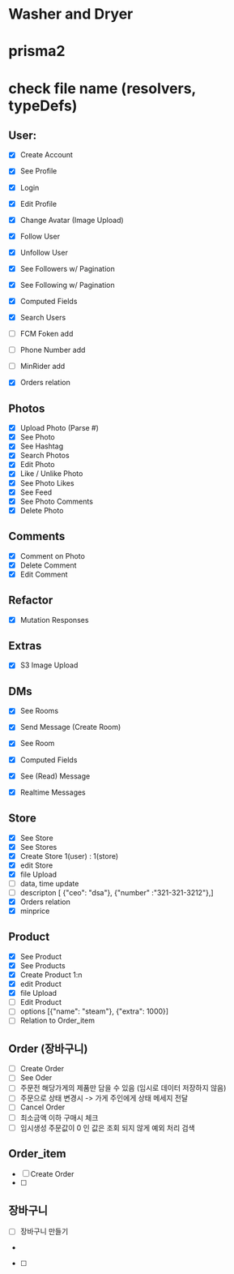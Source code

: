 # Washer and Dryer 

# prisma2
# check file name (resolvers, typeDefs)

## User:

- [x] Create Account
- [x] See Profile
- [x] Login
- [x] Edit Profile
- [x] Change Avatar (Image Upload)
- [x] Follow User
- [x] Unfollow User
- [x] See Followers w/ Pagination
- [x] See Following w/ Pagination
- [x] Computed Fields
- [x] Search Users
- [ ] FCM Foken add
- [ ] Phone Number add
- [ ] MinRider add
- [x] Orders relation


## Photos

- [x] Upload Photo (Parse #)
- [x] See Photo
- [x] See Hashtag
- [x] Search Photos
- [x] Edit Photo
- [x] Like / Unlike Photo
- [x] See Photo Likes
- [x] See Feed
- [x] See Photo Comments
- [x] Delete Photo

## Comments

- [x] Comment on Photo
- [x] Delete Comment
- [x] Edit Comment

## Refactor

- [x] Mutation Responses

## Extras

- [x] S3 Image Upload

## DMs

- [x] See Rooms
- [x] Send Message (Create Room)
- [x] See Room
- [x] Computed Fields
- [x] See (Read) Message
- [x] Realtime Messages


## Store
- [x] See Store
- [x] See Stores
- [x] Create Store 1(user) : 1(store)
- [x] edit Store
- [x] file Upload
- [ ] data, time update
- [ ] descripton [ {"ceo": "dsa"}, {"number" :"321-321-3212"},]
- [x] Orders relation 
- [x] minprice

## Product
- [x] See Product
- [x] See Products
- [x] Create Product 1:n
- [x] edit Product
- [x] file Upload
- [ ] Edit Product
- [ ] options [{"name": "steam"}, {"extra": 1000}]
- [ ] Relation to Order_item

## Order (장바구니)

- [ ] Create Order
- [ ] See Oder
- [ ] 주문전 해당가게의 제품만 담을 수 있음 (임시로 데이터 저장하지 않음)
- [ ] 주문으로 상태 변경시 -> 가게 주인에게 상태 메세지 전달
- [ ] Cancel Order 
- [ ] 최소금액 이하 구매시 체크
- [ ] 임시생성 주문값이 0 인 값은 조회 되지 않게 예외 처리 검색

## Order_item

- [ ] Create Order
- [ ] 

## 장바구니
- [ ] 장바구니 만들기
-
- [ ] 

